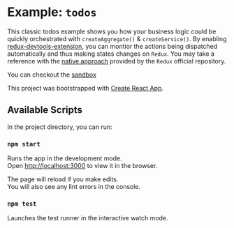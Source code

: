 # Example: `todos`

This classic todos example shows you how your business logic could be quickly orchestrated with `createAggregate()` & `createService()`. By enabling [redux-devtools-extension](https://github.com/zalmoxisus/redux-devtools-extension), you can montior the actions being dispatched automatically and thus making states changes on `Redux`. You may take a reference with the [native approach](https://redux.js.org/introduction/examples#todos) provided by the `Redux` official repository.

You can checkout the [sandbox](https://codesandbox.io/s/github/EdStudio/redux-orchestrate/tree/master/examples/todos)

This project was bootstrapped with [Create React App](https://github.com/facebook/create-react-app).

## Available Scripts

In the project directory, you can run:

### `npm start`

Runs the app in the development mode.<br>
Open [http://localhost:3000](http://localhost:3000) to view it in the browser.

The page will reload if you make edits.<br>
You will also see any lint errors in the console.

### `npm test`

Launches the test runner in the interactive watch mode.
